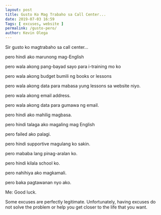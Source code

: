 ```yaml
--- 
layout: post 
title: Gusto Ko Mag Trabaho sa Call Center...
date: 2019-07-03 16:59
Tags: [ excuses, website ]
permalink: /gusto-pero/ 
author: Kevin Olega 
--- 
```

Sir gusto ko magtrabaho sa call center...

pero hindi ako marunong mag-English

pero wala akong pang-bayad sayo para i-training mo ko

pero wala akong budget bumili ng books or lessons

pero wala akong data para mabasa yung lessons sa website niyo.

pero wala akong email address.

pero wala akong data para gumawa ng email.

pero hindi ako mahilig magbasa.

pero hindi talaga ako magaling mag English

pero failed ako palagi.

pero hindi supportive magulang ko sakin.

pero mababa lang pinag-aralan ko.

pero hindi kilala school ko.

pero nahihiya ako magkamali.

pero baka pagtawanan nyo ako.

Me: Good luck.

Some excuses are perfectly legitimate. Unfortunately, having excuses do not solve the problem or help you get closer to the life that you want.